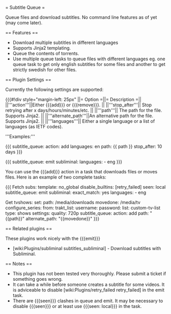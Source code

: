 = Subtitle Queue =

Queue files and download subtitles. No command line features as of yet (may come later).

== Features ==

 * Download multiple subtitles in different languages
 * Supports Jinja2 templating.
 * Queue the contents of torrents.
 * Use multiple queue tasks to queue files with different languages eg. one queue task to get only english subtitles for some files and another to get strictly swedish for other files.

== Plugin Settings ==

Currently the following settings are supported:

{{{#!div style="margin-left: 25px"
||= Option =||= Description =||
||'''action'''||Either {{{add}}} or {{{remove}}}. ||
||'''stop_after'''|| Stop retrying after x days/hours/minutes/etc. ||
||'''path'''|| The path for the file. Supports Jinja2. ||
||'''alternate_path'''||An alternative path for the file. Supports Jinja2. ||
||'''languages'''|| Either a single language or a list of languages (as IETF codes).

'''Examples:'''

{{{
subtitle_queue:
  action: add
  languages: en
  path: {{ path }}
  stop_after: 10 days
}}}

{{{
subtitle_queue: emit
subliminal:
  languages:
    - eng
}}}

You can use the {{{add}}} action in a task that downloads files or moves files. Here is an example of two complete tasks:

{{{
Fetch subs:
  template: no_global
  disable_builtins: [retry_failed]
  seen: local
  subtitle_queue: emit
  subliminal:
    exact_match: yes
    languages:
      - eng

Get tvshows:
  set:
    path: /media/downloads
    movedone: /media/tv
  configure_series:
    from:
      trakt_list:
        username: <username>
        password: <password>
        list: custom-tv-list
        type: shows
    settings:
      quality: 720p
  subtitle_queue:
    action: add
    path: "{{path}}"
    alternate_path: "{{movedone}}"
}}}

== Related plugins ==

These plugins work nicely with the {{{emit}}}

 * [wiki:Plugins/subliminal subtitles_subliminal] - Download subtitles with Subliminal.

== Notes ==

 * This plugin has not been tested very thoroughly. Please submit a ticket if something goes wrong.
 * It can take a while before someone creates a subtitle for some videos. It is adviceable to disable [wiki:Plugins/retry_failed retry_failed] in the emit task.
 * There are {{{seen}}} clashes in queue and emit. It may be necessary to disable {{{seen}}} or at least use {{{seen: local}}} in the task.